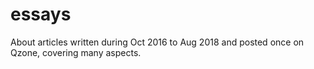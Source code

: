 # essays
About articles written during Oct 2016 to Aug 2018 and posted once on Qzone, covering many aspects.

